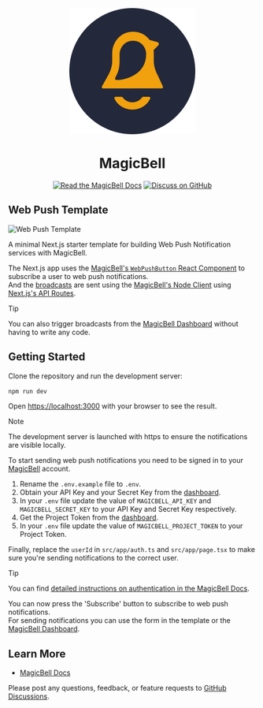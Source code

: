 <div align="center"> 
<a href="https://magicbell.com">
    <img src="public/logo-128x128.svg">
</a>
<h1>MagicBell</h1>

<a href="https://magicbell.com/docs"><img alt="Read the MagicBell Docs" src="https://img.shields.io/badge/Read%20the%20docs-23283B.svg?style=for-the-badge"></a>
<a href="https://magicbell.to/community"><img alt="Discuss on GitHub" src="https://img.shields.io/badge/Discuss%20on%20GitHub-black.svg?style=for-the-badge&logo=github&labelColor=000000&logoWidth=20"></a>

</div>

## Web Push Template

![Web Push Template](https://github.com/user-attachments/assets/3b92db77-3101-42c4-bd22-aec4466efa98)

A minimal Next.js starter template for building Web Push Notification services with MagicBell.

The Next.js app uses the [MagicBell's `WebPushButton` React Component](https://www.magicbell.com/docs/libraries/magicbell-react#webpushbutton) to subscribe a user to web push notifications.  
And the [broadcasts](https://www.magicbell.com/docs/primitive/broadcast) are sent using the [MagicBell's Node Client](https://www.magicbell.com/docs/libraries/magicbell-js) using [Next.js's API Routes](https://nextjs.org/docs/api-routes/introduction).

> [!TIP]
> You can also trigger broadcasts from the [MagicBell Dashboard](https://www.magicbell.com/docs/dashboard/broadcast#new-broadcast) without having to write any code.

## Getting Started

Clone the repository and run the development server:

```bash
npm run dev
```

Open [https://localhost:3000](https://localhost:3000) with your browser to see the result.

> [!NOTE]
> The development server is launched with https to ensure the notifications are visible locally.

To start sending web push notifications you need to be signed in to your [MagicBell](https://magicbell.com) account.

1. Rename the `.env.example` file to `.env`.
2. Obtain your API Key and your Secret Key from the [dashboard](https://app.magicbell.com/projects/_/settings/user-auth).
3. In your `.env` file update the value of `MAGICBELL_API_KEY` and `MAGICBELL_SECRET_KEY` to your API Key and Secret Key respectively.
4. Get the Project Token from the [dashboard](https://app.magicbell.com/projects/_/settings/project-auth).
5. In your `.env` file update the value of `MAGICBELL_PROJECT_TOKEN` to your Project Token.

Finally, replace the `userId` in `src/app/auth.ts` and `src/app/page.tsx` to make sure you're sending notifications to the correct user.

> [!TIP]
> You can find [detailed instructions on authentication in the MagicBell Docs](https://magicbell.com/docs/api/authentication).

You can now press the 'Subscribe' button to subscribe to web push notifications.  
For sending notifications you can use the form in the template or the [MagicBell Dashboard](https://www.magicbell.com/docs/dashboard/broadcast#new-broadcast).

## Learn More

- [MagicBell Docs](https://magicbell.com/docs)

Please post any questions, feedback, or feature requests to [GitHub Discussions](https://magicbell.to/community).
